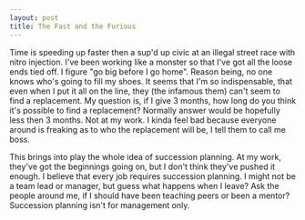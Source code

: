 ```yaml
---
layout: post
title: The Fast and the Furious
---
```

Time is speeding up faster then a sup'd up civic at an illegal street race with nitro injection. I've been working like a monster so that I've got all the loose ends tied off. I figure "go big before I go home". Reason being, no one knows who's going to fill my shoes. It seems that I'm so indispensable, that even when I put it all on the line, they (the infamous them) can't seem to find a replacement. My question is, if I give 3 months, how long do you think it's possible to find a replacement? Normally answer would be hopefully less then 3 months. Not at my work. I kinda feel bad because everyone around is freaking as to who the replacement will be, I tell them to call me boss.

This brings into play the whole idea of succession planning. At my work, they've got the beginnings going on, but I don't think they've pushed it enough. I believe that every job requires succession planning. I might not be a team lead or manager, but guess what happens when I leave? Ask the people around me, if I should have been teaching peers or been a mentor? Succession planning isn't for management only. 
